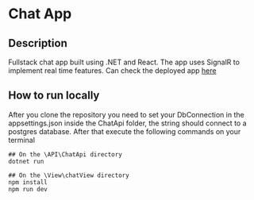 # Chat App

## Description
Fullstack chat app built using .NET and React. The app uses SignalR to implement real time features. Can check the deployed app [here](https://crokibolt.github.io/chat-app)

## How to run locally
After you clone the repository you need to set your DbConnection in the appsettings.json inside the ChatApi folder, the string should connect to a postgres database. After that execute the following commands on your terminal
```
## On the \API\ChatApi directory
dotnet run

## On the \View\chatView directory
npm install
npm run dev
```

